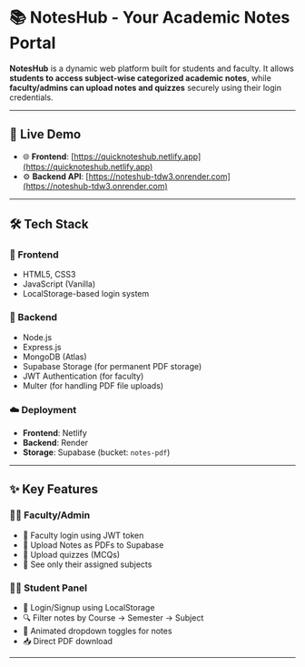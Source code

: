 # 📚 NotesHub - Your Academic Notes Portal

**NotesHub** is a dynamic web platform built for students and faculty. It allows **students to access subject-wise categorized academic notes**, while **faculty/admins can upload notes and quizzes** securely using their login credentials.

---

## 🚀 Live Demo

- 🌐 **Frontend**: [https://quicknoteshub.netlify.app](https://quicknoteshub.netlify.app)
- ⚙️ **Backend API**: [https://noteshub-tdw3.onrender.com](https://noteshub-tdw3.onrender.com)

---

## 🛠 Tech Stack

### 🔸 Frontend
- HTML5, CSS3
- JavaScript (Vanilla)
- LocalStorage-based login system

### 🔹 Backend
- Node.js
- Express.js
- MongoDB (Atlas)
- Supabase Storage (for permanent PDF storage)
- JWT Authentication (for faculty)
- Multer (for handling PDF file uploads)

### ☁️ Deployment
- **Frontend**: Netlify  
- **Backend**: Render  
- **Storage**: Supabase (bucket: `notes-pdf`)

---

## ✨ Key Features

### 👨‍🏫 Faculty/Admin
- 🔐 Faculty login using JWT token
- 📄 Upload Notes as PDFs to Supabase
- 📝 Upload quizzes (MCQs)
- 📌 See only their assigned subjects

### 👩‍🎓 Student Panel
- 🧾 Login/Signup using LocalStorage
- 🔍 Filter notes by Course → Semester → Subject
- 📂 Animated dropdown toggles for notes
- 📥 Direct PDF download

---

